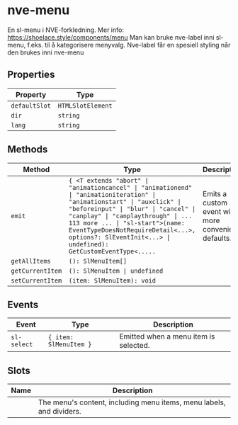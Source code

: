 # nve-menu

En sl-menu i NVE-forkledning.
Mer info: https://shoelace.style/components/menu
Man kan bruke nve-label inni sl-menu, f.eks. til å kategorisere menyvalg.
Nve-label får en spesiell styling når den brukes inni nve-menu

## Properties

| Property      | Type              |
|---------------|-------------------|
| `defaultSlot` | `HTMLSlotElement` |
| `dir`         | `string`          |
| `lang`        | `string`          |

## Methods

| Method           | Type                                             | Description                                      |
|------------------|--------------------------------------------------|--------------------------------------------------|
| `emit`           | `{ <T extends "abort" \| "animationcancel" \| "animationend" \| "animationiteration" \| "animationstart" \| "auxclick" \| "beforeinput" \| "blur" \| "cancel" \| "canplay" \| "canplaythrough" \| ... 113 more ... \| "sl-start">(name: EventTypeDoesNotRequireDetail<...>, options?: SlEventInit<...> \| undefined): GetCustomEventType<.....` | Emits a custom event with more convenient defaults. |
| `getAllItems`    | `(): SlMenuItem[]`                               |                                                  |
| `getCurrentItem` | `(): SlMenuItem \| undefined`                    |                                                  |
| `setCurrentItem` | `(item: SlMenuItem): void`                       |                                                  |

## Events

| Event       | Type                   | Description                           |
|-------------|------------------------|---------------------------------------|
| `sl-select` | `{ item: SlMenuItem }` | Emitted when a menu item is selected. |

## Slots

| Name | Description                                      |
|------|--------------------------------------------------|
|      | The menu's content, including menu items, menu labels, and dividers. |
